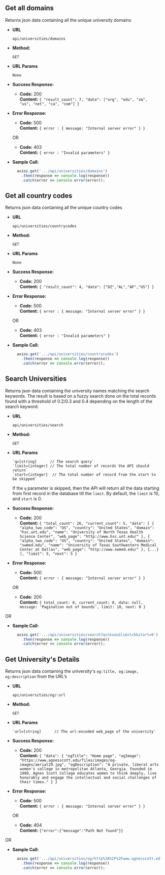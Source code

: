 **Get all domains**
----
  Returns json data containing all the unique university domains 

* **URL**

	  api/universities/domains

* **Method:**

  `GET`
  
*  **URL Params**

    `None`

* **Success Response:**

  * **Code:** 200 <br />
    **Content:** `{ "result_count": 7, "data": ["org", "edu", "zm", "us", "net", "ca", "com"] }`
 
* **Error Response:**

  * **Code:** 500 <br />
    **Content:** `{ error : { message: "Internal server error" } }`

  OR

  * **Code:** 403 <br />
    **Content:** `{ error : "Invalid parameters" }`

* **Sample Call:**

  ```javascript
    axios.get('.../api/universities/domains')
      .then(response => console.log(response))
      .catch(error => console.error(error));
  ```


**Get all country codes**
----
  Returns json data containing all the unique country codes 

* **URL**

	  api/universities/countrycodes

* **Method:**

  `GET`
  
*  **URL Params**

    `None`

* **Success Response:**

  * **Code:** 200 <br />
    **Content:** `{ "result_count": 4, "data": ["DZ","AL","AF","US"] }`
 
* **Error Response:**

  * **Code:** 500 <br />
    **Content:** `{ error : { message: "Internal server error" } }`

  OR

  * **Code:** 403 <br />
    **Content:** `{ error : "Invalid parameters" }`

* **Sample Call:**

  ```javascript
    axios.get('.../api/universities/countrycodes')
      .then(response => console.log(response))
      .catch(error => console.error(error));
  ```

**Search Universities**
----
  Returns json data containing the university names matching the search keywords. The result is based on a fuzzy search done on the total records found with a threshold of 0.2/0.3 and 0.4 depending on the length of the search keyword. 

* **URL**

	  api/universities/search

* **Method:**

  `GET`
  
*  **URL Params**
 
	   `q=[string]      // The search query`
	   `limit=[integer] // The total number of records the API should return`
	   `start=[integer]  // The total number of record from the start to be skipped`

	If the `q` parameter is skipped, then the API will return all the data starting from first record in the database till the `limit`. By default, the `limit`  is 10, and `start` is 0.

* **Success Response:**

  * **Code:** 200 <br />
    **Content:** `{
  "total_count": 26,
  "current_count": 5,
  "data": [
    {
      "alpha_two_code": "US",
      "country": "United States",
      "domain": "hsc.unt.edu",
      "name": "University of North Texas Health Science Center",
      "web_page": "http://www.hsc.unt.edu/"
    },
    {
      "alpha_two_code": "US",
      "country": "United States",
      "domain": "swmed.edu",
      "name": "University of Texas Southwestern Medical Center at Dallas",
      "web_page": "http://www.swmed.edu/"
    },
	{...}
  ],
  "limit": 5,
  "next": 5
}`
 
* **Error Response:**

  * **Code:** 500 <br />
    **Content:** `{ error : { message: "Internal server error" } }`

  OR

  * **Code:** 200  <br />
    **Content:** `{ total_count: 0,
      current_count: 0,
      data: null,
      message: 'Pagination out of bounds',
      limit: 10,
      next: 0 }`

OR

* **Sample Call:**

  ```javascript
    axios.get('.../api/universities/search?q=texas&limit=5&start=0')
      .then(response => console.log(response))
      .catch(error => console.error(error));
  ```

**Get University's Details**
----
  Returns json data containing the university's `og:title, og:image, og:description` from the URL’s

* **URL**

	  api/universities/og/:url

* **Method:**

  `GET`
  
*  **URL Params**
 
	   `url=[string]      // The url-encoded web_page of the university`

* **Success Response:**

  * **Code:** 200 <br />
    **Content:** `{
  "data": {
    "ogTitle": "Home page",
    "ogImage": "https://www.agnesscott.edu/files/images/og-images/aerial29.jpg",
    "ogDescription": "A private, liberal arts women's college in metropolitan Atlanta, Georgia. Founded in 1889, Agnes Scott College educates women to think deeply, live honorably and engage the intellectual and social challenges of their times."
  }
}`
 
* **Error Response:**

  * **Code:** 500 <br />
    **Content:** `{ error : { message: "Internal server error" } }`

  OR

  * **Code:** 404  <br />
    **Content:** `{"error":{"message":"Path Not found"}}`

OR

* **Sample Call:**

  ```javascript
    axios.get('.../api/universities/og/http%3A%2F%2Fwww.agnesscott.edu%2F')
      .then(response => console.log(response))
      .catch(error => console.error(error));
  ```
